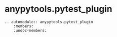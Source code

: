 # anypytools.pytest_plugin

```{eval-rst}
.. automodule:: anypytools.pytest_plugin
    :members:
    :undoc-members:

```
